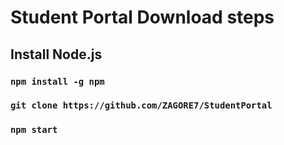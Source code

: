 # Student Portal Download steps
## Install Node.js
### `npm install -g npm`
### `git clone https://github.com/ZAGORE7/StudentPortal`
### `npm start`


